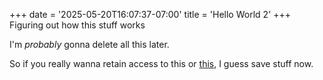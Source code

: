 +++
date = '2025-05-20T16:07:37-07:00'
title = 'Hello World 2'
+++
Figuring out how this stuff works

I'm _probably_ gonna delete all this later.

So if you really wanna retain access to this or [this](/posts/hello-world "Hello World"), I guess save stuff now.
